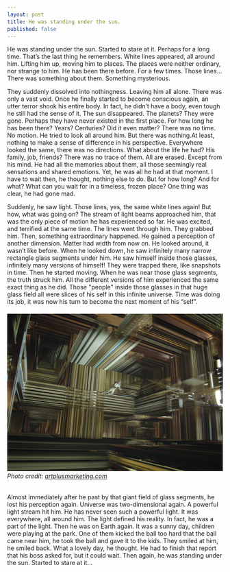 ```yaml
---
layout: post
title: He was standing under the sun.
published: false
---
```

He was standing under the sun. Started to stare at it. Perhaps for a long time. That’s the last thing he remembers. White lines appeared, all around him. Lifting him up, moving him to places. The places were neither ordinary, nor strange to him. He has been there before. For a few times. Those lines… There was something about them. Something mysterious. 

They suddenly dissolved into nothingness. Leaving him all alone. There was only a vast void. Once he finally started to become conscious again, an utter terror shook his entire body. In fact, he didn’t have a body, even tough he still had the sense of it. The sun disappeared. The planets? They were gone. Perhaps they have never existed in the first place. For how long he has been there? Years? Centuries? Did it even matter? There was no time. No motion. He tried to look all around him. But there was nothing.At least, nothing to make a sense of difference in his perspective. Everywhere looked the same, there was no directions. What about the life he had? His family, job, friends? There was no trace of them. All are erased. Except from his mind. He had all the memories about them, all those seemingly real sensations and shared emotions. Yet, he was all he had at that moment. I have to wait then, he thought, nothing else to do. But for how long? And for what? What can you wait for in a timeless, frozen place? One thing was clear, he had gone mad. 

Suddenly, he saw light. Those lines, yes, the same white lines again! But how, what was going on? The stream of light beams approached him, that was the only piece of motion he has experienced so far. He was excited, and terrified at the same time. The lines went through him. They grabbed him. Then, something extraordinary happened. He gained a perception of another dimension. Matter had width from now on. He looked around, it wasn’t like before. When he looked down, he saw infinitely many narrow rectangle glass segments under him. He saw himself inside those glasses, infinitely many versions of himself! They were trapped there, like snapshots in time. Then he started moving. When he was near those glass segments, the truth struck him. All the different versions of him experienced the same exact thing as he did. Those "people" inside those glasses in that huge glass field all were slices of his self in this infinite universe. Time was doing its job, it was now his turn to become the next moment of his “self”.

###### ![An approximate representation of that "glass field of self" could be found in the movie Interstellar.(couldn't make this a title lol)](/images/interstellar-2.png)  *Photo credit: [artplusmarketing.com](https://artplusmarketing.com/how-to-approach-vr-journalism-from-4d-55deb8765db)*

Almost immediately after he past by that giant field of glass segments, he lost his perception again. Universe was two-dimensional again. A powerful light stream hit him. He has never seen such a powerful light. It was everywhere, all around him. The light defined his reality. In fact, he was a part of the light. Then he was on Earth again. It was a sunny day, children were playing at the park. One of them kicked the ball too hard that the ball came near him, he took the ball and gave it to the kids. They smiled at him, he smiled back. What a lovely day, he thought. He had to finish that report that his boss asked for, but it could wait. Then again, he was standing under the sun. Started to stare at it…
